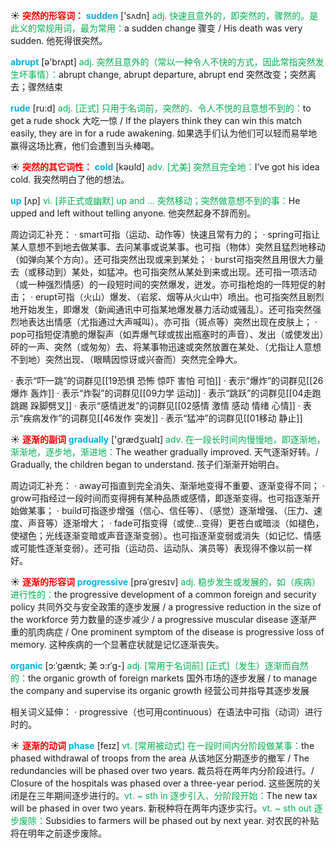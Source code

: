☀ <font color="red">**突然的形容词：**</font>
<font color="sky blue">**sudden**</font> ['sʌdn] 
<font color="#00b050">adj. 快速且意外的，即突然的，骤然的。是此义的常规用词，最为常用：</font>a sudden change 骤变 / His death was very sudden. 他死得很突然。

<font color="sky blue">**abrupt**</font> [ə'brʌpt] 
<font color="#00b050">adj. 突然且意外的（常以一种令人不快的方式，因此常指突然发生坏事情）：</font>abrupt change, abrupt departure, abrupt end 突然改变；突然离去；骤然结束

<font color="sky blue">**rude**</font> [ru:d] 
<font color="#00b050">adj. [正式] 只用于名词前，突然的、令人不悦的且意想不到的：</font>to get a rude shock 大吃一惊 / If the players think they can win this match easily, they are in for a rude awakening. 如果选手们认为他们可以轻而易举地赢得这场比赛，他们会遭到当头棒喝。

☀ <font color="red">**突然的其它词性：**</font>
<font color="sky blue">**cold**</font> [kəʊld] 
<font color="#00b050">adv. [尤美] 突然且完全地：</font>I’ve got his idea cold. 我突然明白了他的想法。

<font color="sky blue">**up**</font> [ʌp] 
<font color="#00b050">vi. [非正式或幽默] up and ... 突然移动；突然做意想不到的事：</font>He upped and left without telling anyone. 他突然起身不辞而别。

周边词汇补充：
· smart可指（运动、动作等）快速且常有力的；
· spring可指让某人意想不到地去做某事、去问某事或说某事。也可指（物体）突然且猛烈地移动（如弹向某个方向）。还可指突然出现或来到某处；
· burst可指突然且用很大力量去（或移动到）某处，如猛冲。也可指突然从某处到来或出现。还可指一项活动（或一种强烈情感）的一段短时间的突然爆发，迸发。亦可指枪炮的一阵短促的射击；
· erupt可指（火山）爆发、（岩浆、烟等从火山中）喷出。也可指突然且剧烈地开始发生，即爆发（新闻通讯中可指某地爆发暴力活动或骚乱）。还可指突然强烈地表达出情感（尤指通过大声喊叫）。亦可指（斑点等）突然出现在皮肤上；
· pop可指短促清脆的爆裂声（如弄爆气球或拔出瓶塞时的声音）、发出（或使发出）砰的一声、突然（或匆匆）去、将某事物迅速或突然放置在某处、（尤指让人意想不到地）突然出现、（眼睛因惊讶或兴奋而）突然完全睁大。

· 表示“吓一跳”的词群见[[19恐惧 恐怖 惊吓 害怕 可怕]]
· 表示“爆炸”的词群见[[26爆炸 轰炸]]
· 表示“炸裂”的词群见[[09力学 运动]]
· 表示“跳跃”的词群见[[04走跑跳踢 跺脚劈叉]]
· 表示“感情迸发”的词群见[[02感情 激情 感动 情绪 心情]]
· 表示“疾病发作”的词群见[[46发作 突发]]
· 表示“猛冲”的词群见[[01移动 静止]]

☀ <font color="red">**逐渐的副词**</font>
<font color="sky blue">**gradually**</font> ['ɡrædӡuəlɪ] 
<font color="#00b050">adv. 在一段长时间内慢慢地，即逐渐地，渐渐地，逐步地，渐进地：</font>The weather gradually improved. 天气逐渐好转。/ Gradually, the children began to understand. 孩子们渐渐开始明白。

周边词汇补充：
· away可指直到完全消失、渐渐地变得不重要、逐渐变得不同；
· grow可指经过一段时间而变得拥有某种品质或感情，即逐渐变得。也可指逐渐开始做某事；
· build可指逐步增强（信心、信任等）、（感觉）逐渐增强、（压力、速度、声音等）逐渐增大；
· fade可指变得（或使…变得）更苍白或暗淡（如褪色，使褪色；光线逐渐变暗或声音逐渐变弱）。也可指逐渐变弱或消失（如记忆、情感或可能性逐渐变弱）。还可指（运动员、运动队、演员等）表现得不像以前一样好。

☀ <font color="red">**逐渐的形容词**</font>
<font color="sky blue">**progressive**</font> [prəˈgresɪv]
<font color="#00b050">adj.  稳步发生或发展的，如（疾病）进行性的：</font>the progressive development of a common foreign and security policy 共同外交与安全政策的逐步发展 / a progressive reduction in the size of the workforce 劳力数量的逐步减少 / a progressive muscular disease 逐渐严重的肌肉病症 / One prominent symptom of the disease is progressive loss of memory. 这种疾病的一个显著症状就是记忆逐渐丧失。
           
<font color="sky blue">**organic**</font> [ɔ:ˈgænɪk; 美 ɔ:rˈg-]
<font color="#00b050">adj. [常用于名词前] [正式]（发生）逐渐而自然的：</font>the organic growth of foreign markets 国外市场的逐步发展 / to manage the company and supervise its organic growth 经营公司并指导其逐步发展
 
相关词义延伸：
· progressive（也可用continuous）在语法中可指（动词）进行时的。
         
☀ <font color="red">**逐渐的动词**</font>
<font color="sky blue">**phase**</font> [feɪz]
<font color="#00b050">vt. [常用被动式] 在一段时间内分阶段做某事：</font>the phased withdrawal of troops from the area 从该地区分期逐步的撤军 / The redundancies will be phased over two years. 裁员将在两年内分阶段进行。/ Closure of the hospitals was phased over a three-year period. 这些医院的关闭是在三年期间逐步进行的。<font color="#00b050">vt. ~ sth in 逐步引入、分阶段开始：</font>The new tax will be phased in over two years. 新税种将在两年内逐步实行。<font color="#00b050">vt. ~ sth out 逐步废除：</font>Subsidies to farmers will be phased out by next year. 对农民的补贴将在明年之前逐步废除。